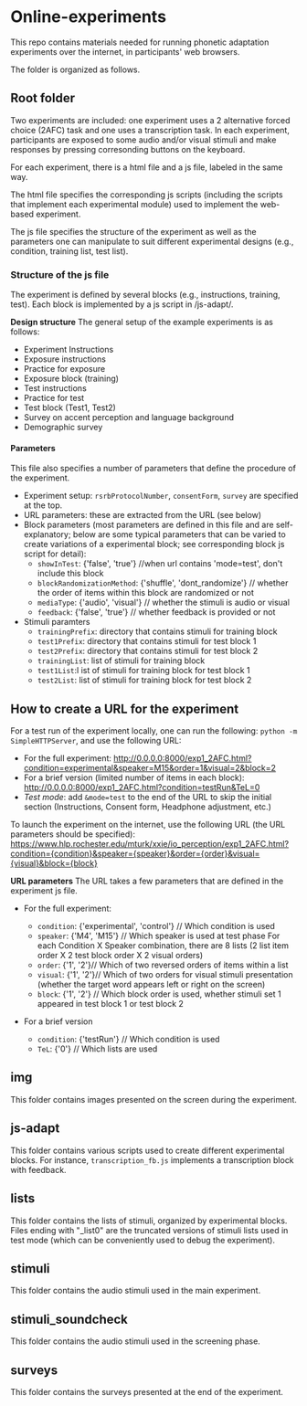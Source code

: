 # Online-experiments

This repo contains materials needed for running phonetic adaptation experiments over the internet, in participants' web browsers.

The folder is organized as follows. 

## Root folder

Two experiments are included: one experiment uses a 2 alternative forced choice (2AFC) task and one uses a transcription task. In each experiment, participants are exposed to some audio and/or visual stimuli and make responses by pressing corresonding buttons on the keyboard.

For each experiment, there is a html file and a js file, labeled in the same way.

The html file specifies the corresponding js scripts (including the scripts that implement each experimental module) used to implement the web-based experiment.

The js file specifies the structure of the experiment as well as the parameters one can manipulate to suit different experimental designs (e.g., condition, training list, test list). 

### Structure of the js file
 
The experiment is defined by several blocks (e.g., instructions, training, test). Each block is implemented by a js script in /js-adapt/. 

**Design structure** The general setup of the example experiments is as follows:

  + Experiment Instructions
  + Exposure instructions
  + Practice for exposure
  + Exposure block (training)
  + Test instructions
  + Practice for test
  + Test block (Test1, Test2)
  + Survey on accent perception and language background
  + Demographic survey

#### Parameters

This file also specifies a number of parameters that define the procedure of the experiment. 

+ Experiment setup: `rsrbProtocolNumber`, `consentForm`, `survey` are specified at the top. 
+ URL parameters: these are extracted from the URL (see below)
+ Block parameters
(most parameters are defined in this file and are self-explanatory; below are some typical parameters that can be varied to create variations of a experimental block; see corresponding block js script for detail):
	- `showInTest`: {'false', 'true'} //when url contains 'mode=test', don't include this block
	- `blockRandomizationMethod`: {'shuffle', 'dont_randomize'} // whether the order of items within this block are randomized or not
	- `mediaType`: {'audio', 'visual'} // whether the stimuli is audio or visual
	- `feedback`: {'false', 'true'} // whether feedback is provided or not 
+ Stimuli paramters
	-  `trainingPrefix`: directory that contains stimuli for training block
	-  `test1Prefix`: directory that contains stimuli for test block 1
	-  `test2Prefix`: directory that contains stimuli for test block 2
	-  `trainingList`: list of stimuli for training block
	-  `test1List`:l ist of stimuli for training block for test block 1
	-  `test2List`: list of stimuli for training block for test block 2
	

## How to create a URL for the experiment

For a test run of the experiment locally, one can run the following: `python -m SimpleHTTPServer`, and use the following URL:

+ For the full experiment: http://0.0.0.0:8000/exp1_2AFC.html?condition=experimental&speaker=M15&order=1&visual=2&block=2
+ For a brief version (limited number of items in each block): http://0.0.0.0:8000/exp1_2AFC.html?condition=testRun&TeL=0
+ *Test mode*: add `&mode=test` to the end of the URL to skip the initial section (Instructions, Consent form, Headphone adjustment, etc.)

To launch the experiment on the internet, use the following URL (the URL parameters should be specified):
https://www.hlp.rochester.edu/mturk/xxie/io_perception/exp1_2AFC.html?condition={condition}&speaker={speaker}&order={order}&visual={visual}&block={block}

**URL parameters**
The URL takes a few parameters that are defined in the experiment js file. 

+ For the full experiment: 
  +  `condition`: {'experimental', 'control'} // Which condition is used
  +  `speaker`: {'M4', 'M15'} // Which speaker is used at test phase
For each Condition X Speaker combination, there are 8 lists (2 list item order X 2 test block order X 2 visual orders)
  +  `order`: {'1', '2'}// Which of two reversed orders of items within a list
  +  `visual`: {'1', '2'}// Which of two orders for visual stimuli presentation (whether the target word appears left or right on the screen)
  +  `block`: {'1', '2'} // Which block order is used, whether stimuli set 1 appeared in test block 1 or test block 2
  
+ For a brief version
  +  `condition`:  {'testRun'} // Which condition is used
  +  `TeL`: {'0'} // Which lists are used

## img

This folder contains images presented on the screen during the experiment. 

## js-adapt 

This folder contains various scripts used to create different experimental blocks. For instance, `transcription_fb.js` implements a transcription block with feedback.

## lists

This folder contains the lists of stimuli, organized by experimental blocks. Files ending with "_list0" are the truncated versions of stimuli lists used in test mode (which can be conveniently used to debug the experiment).

## stimuli

This folder contains the audio stimuli used in the main experiment.

## stimuli_soundcheck

This folder contains the audio stimuli used in the screening phase. 

## surveys

This folder contains the surveys presented at the end of the experiment.

